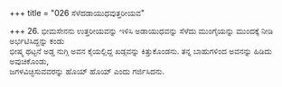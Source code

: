 +++
title = "026 ಸೆಳೆದಡಾಯುಧವುತ್ತರೀಯವ"

+++
26. ಭೀಮಸೇನನು ಉತ್ತರೀಯವನ್ನು ಇಳಿಸಿ ಅಡಾಯುಧವನ್ನು ಸೆಳೆದು ಮುಂಗೈಯನ್ನು ಮುಂದಕ್ಕೆ ನೀಡಿ ಅರ್ಭಟಿಸಿದ್ದನ್ನು ಕಂಡು   
ಭೀಷ್ಮ ಥಟ್ಟನೆ ಅಡ್ಡ ನುಗ್ಗಿ ಅವನ ಕೈಯಲ್ಲಿದ್ದ ಖಡ್ಗವನ್ನು ಕಿತ್ತುಕೊಂಡನು. ತನ್ನ ಬಾಹುಗಳಿಂದ ಅವನನ್ನು ಹಿಡಿದು ಅವುಚಿಕೊಂಡು,   
ಜಗಳವಿಚ್ಛಿಸುವವರನ್ನು ಹೊಯ್ ಹೊಯ್ ಎಂದು ಗರ್ಜಿಸಿದನು.